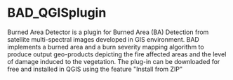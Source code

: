 # BAD_QGISplugin
Burned Area Detector is a plugin for Burned Area (BA) Detection from satellite multi-spectral images developed in GIS environment.
BAD implements a burned area and a burn severity mapping algorithm to produce output geo-products depicting the fire affected areas and the level of damage induced to the vegetation.
The plug-in can be downloaded for free and installed in QGIS using the feature "Install from ZIP"
